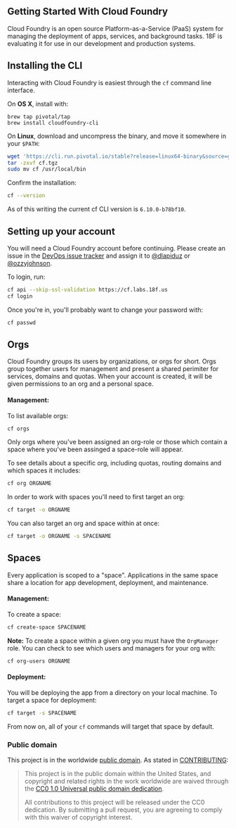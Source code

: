 ## Getting Started With Cloud Foundry

Cloud Foundry is an open source Platform-as-a-Service (PaaS) system for managing the deployment of apps, services, and background tasks. 18F is evaluating it for use in our development and production systems.

## Installing the CLI

Interacting with Cloud Foundry is easiest through the `cf` command line interface.

On **OS X**, install with:

```
brew tap pivotal/tap
brew install cloudfoundry-cli
```

On **Linux**, download and uncompress the binary, and move it somewhere in your `$PATH`:

```bash
wget 'https://cli.run.pivotal.io/stable?release=linux64-binary&source=github' -O cf.tgz
tar -zxvf cf.tgz
sudo mv cf /usr/local/bin
```

Confirm the installation:

```bash
cf --version
```

As of this writing the current cf CLI version is `6.10.0-b78bf10`.
	
## Setting up your account

You will need a Cloud Foundry account before continuing. Please create an issue in the [DevOps issue tracker](https://github.com/18F/DevOps/issues) and assign it to [@dlapiduz](https://github.com/dlapiduz) or [@ozzyjohnson](https://github.com/ozzyjohnson).

To login, run:

```bash
cf api --skip-ssl-validation https://cf.labs.18f.us
cf login
```

Once you're in, you'll probably want to change your password with:

```bash
cf passwd
```

## Orgs

Cloud Foundry groups its users by organizations, or orgs for short. Orgs group together users for management and present a shared perimiter for services, domains and quotas. When your account is created, it will be given permissions to an org and a personal space.

#### Management:

To list available orgs:

```bash
cf orgs
```

Only orgs where you've been assigned an org-role or those which contain a space where you've been assinged a space-role will appear.

To see details about a specific org, including quotas, routing domains and which spaces it includes:

```bash
cf org ORGNAME
```

In order to work with spaces you'll need to first target an org:

```bash
cf target -o ORGNAME
```

You can also target an org and space within at once:

```bash
cf target -o ORGNAME -s SPACENAME
```

## Spaces

Every application is scoped to a "space". Applications in the same space share a location for app development, deployment, and maintenance.

#### Management:

To create a space:

```bash
cf create-space SPACENAME
```

**Note:**  To create a space within a given org you must have the `OrgManager` role. You can check to see which users and managers for your org with:

```bash
cf org-users ORGNAME
```

#### Deployment:

You will be deploying the app from a directory on your local machine. To target a space for deployment:

```bash
cf target -s SPACENAME
```

From now on, all of your `cf` commands will target that space by default.

### Public domain

This project is in the worldwide [public domain](LICENSE.md). As stated in [CONTRIBUTING](CONTRIBUTING.md):

> This project is in the public domain within the United States, and copyright and related rights in the work worldwide are waived through the [CC0 1.0 Universal public domain dedication](https://creativecommons.org/publicdomain/zero/1.0/).
>
> All contributions to this project will be released under the CC0 dedication. By submitting a pull request, you are agreeing to comply with this waiver of copyright interest.
